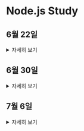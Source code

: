 # Node.js Study

## 6월 22일

<details>
<summary>자세히 보기</summary>

1. 과제 요구사항
	1. 현재 supervisor, worker 2가지 보안등급을 가진 유저가 존재합니다
	2. supervisor은 모든 터미널에 대해 관리 권한을 가지고 있으며 터미널을 이용하지는 못합니다.
	3. worker는 supervisor가 허가해준 터미널을 이용할 수 있으며 worker가 터미널을 이용할 경우 로그가 생성됩니다.

2. 필요한 기능
	1. User CRUD
	2. Terminal CURD
	3. Log CRD
	4. Restful api naming

3. 구현 내용
	1. ![ERD](https://github.com/dc-choi/Node.js_Study/blob/master/img/gate_pass.PNG)
	2. 요구사항 추가로 인해 Service 추가
	3. 핵심 비즈니스 로직을 Service에 작성
	4. Controller는 요청에 대한 처리를 작성
	5. route는 요청을 받아오는 처리만 함.

</details>

## 6월 30일

<details>
<summary>자세히 보기</summary>

1. 과제 요구사항
	1. 에러 처리
	2. 클린 아키텍쳐에 대해서 알아오기

2. 필요한 기능
	1. 500 에러를 뱉어내지 않는 에러처리 (500 에러를 지양하라고 함.)
	2. 적절한 아키텍쳐

3. 구현 내용
	1. ![에러처리 미들웨어](https://github.com/dc-choi/Node.js_Study/blob/master/img/%EC%97%90%EB%9F%AC%EC%B2%98%EB%A6%AC%20%EB%AF%B8%EB%93%A4%EC%9B%A8%EC%96%B4.PNG)
	2. ![컨트롤러 에러처리](https://github.com/dc-choi/Node.js_Study/blob/master/img/%EC%BB%A8%ED%8A%B8%EB%A1%A4%EB%9F%AC%20%EC%97%90%EB%9F%AC%EC%B2%98%EB%A6%AC.PNG)
	3. 결론: 클린 아키텍쳐를 구현하기 위해서는 어느정도 구조를 정형화해주는 프레임워크로 넘어가는것이 맞다고 생각함. 그 이유는... 만나서 설명

</details>

## 7월 6일

<details>
<summary>자세히 보기</summary>

1. 과제 요구사항
	1. 코드 리뷰 후 나온 문제점 수정
	2. API 명세서 작성
	3. 로깅 라이브러리 조사 후 적용

2. 필요한 기능
	1. 코드리뷰 후 개선사항
		1. 변수 선언 위치 통일성 필요
		2. 여러 케이스에 대한 예외처리 추가
		3. envSample 작성
		4. orm 도입하기
		5. 터미널 진입, 근로자 승인에 대한 로직 작성
		6. 쓰이지 않는 함수 제거
	2. [API 명세서 참고](https://github.com/lightpurple/gatepass/wiki/API)
	3. 로깅 라이브러리 적용

3. 구현 내용
	1. 여러 케이스에 대한 400, 404, 409 예외처리 추가
	2. envSample 작성
	3. 쓰이지 않는 함수 제거
	4. [API 명세서 작성](https://github.com/dc-choi/Node.js_Study/wiki/0706-API-Document)
	5. [로깅 라이브러리 장단점](https://songjang.tistory.com/14)

</details>